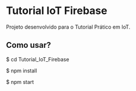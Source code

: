 # Tutorial IoT Firebase

Projeto desenvolvido para o Tutorial Prático em IoT.

## Como usar?

$ cd Tutorial_IoT_Firebase

$ npm install

$ npm start

